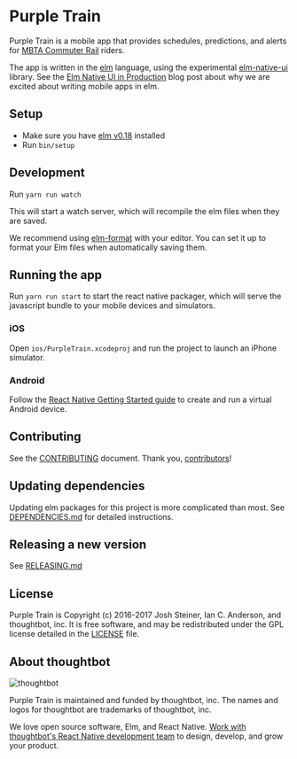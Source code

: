 # Purple Train

Purple Train is a mobile app that provides schedules, predictions, and alerts
for [MBTA Commuter Rail] riders.

The app is written in the [elm] language, using the experimental [elm-native-ui]
library. See the [Elm Native UI in Production] blog post about why we are
excited about writing mobile apps in elm.

[MBTA Commuter Rail]: http://www.mbta.com/schedules_and_maps/rail/
[elm]: http://elm-lang.org
[elm-native-ui]: https://github.com/ohanhi/elm-native-ui
[Elm Native UI in Production]: https://robots.thoughtbot.com/elm-native-ui-in-production

## Setup

* Make sure you have [elm v0.18](https://guide.elm-lang.org/install.html)
  installed
* Run `bin/setup`

## Development

Run `yarn run watch`

This will start a watch server, which will recompile the elm files when they are
saved.

We recommend using [elm-format](https://github.com/avh4/elm-format) with your
editor. You can set it up to format your Elm files when automatically saving
them.

## Running the app

Run `yarn run start` to start the react native packager, which will serve the
javascript bundle to your mobile devices and simulators.

### iOS

Open `ios/PurpleTrain.xcodeproj` and run the project to launch an iPhone
simulator.

### Android

Follow the [React Native Getting Started guide] to create and run a virtual
Android device.

[React Native Getting Started guide]:
https://facebook.github.io/react-native/docs/getting-started.html

## Contributing

See the [CONTRIBUTING] document.
Thank you, [contributors]!

[CONTRIBUTING]: CONTRIBUTING.md
[contributors]: https://github.com/thoughtbot/PurpleTrainElm/graphs/contributors

## Updating dependencies

Updating elm packages for this project is more complicated than most. See
[DEPENDENCIES.md](/DEPENDENCIES.md) for detailed instructions.

## Releasing a new version

See [RELEASING.md](/RELEASING.md)

## License

Purple Train is Copyright (c) 2016-2017 Josh Steiner, Ian C. Anderson, and
thoughtbot, inc. It is free software, and may be redistributed under the GPL
license detailed in the [LICENSE] file.

[LICENSE]: /LICENSE

## About thoughtbot

![thoughtbot](http://presskit.thoughtbot.com/images/thoughtbot-logo-for-readmes.svg)

Purple Train is maintained and funded by thoughtbot, inc.
The names and logos for thoughtbot are trademarks of thoughtbot, inc.

We love open source software, Elm, and React Native. [Work with thoughtbot's
React Native development team][react-native] to design, develop, and grow your
product.

[react-native]:
https://thoughtbot.com/services/react?utm_source=github
